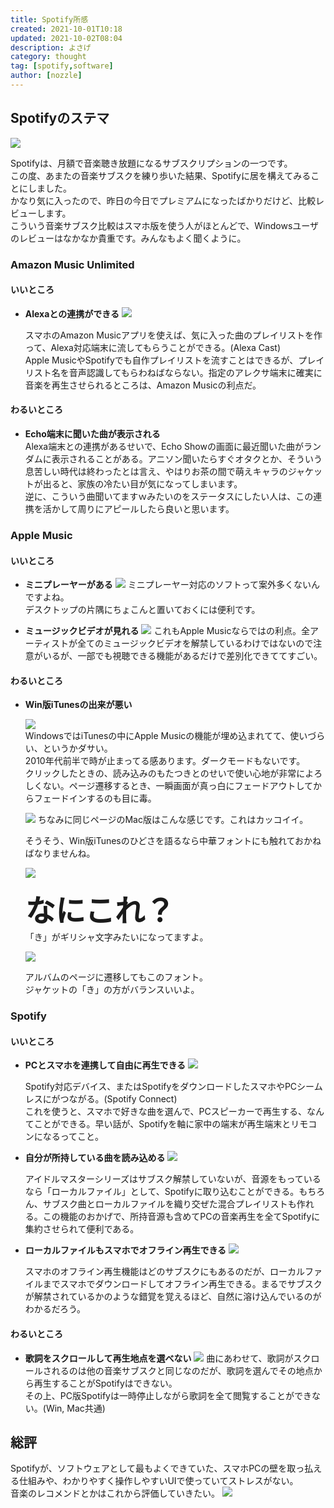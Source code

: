 ```yaml
---
title: Spotify所感
created: 2021-10-01T10:18
updated: 2021-10-02T08:04
description: よさげ
category: thought
tag: [spotify,software]
author: [nozzle]
---
```


## Spotifyのステマ  
![](spotify_logo.png)

Spotifyは、月額で音楽聴き放題になるサブスクリプションの一つです。  
この度、あまたの音楽サブスクを練り歩いた結果、Spotifyに居を構えてみることにしました。  
かなり気に入ったので、昨日の今日でプレミアムになったばかりだけど、比較レビューします。  
こういう音楽サブスク比較はスマホ版を使う人がほとんどで、Windowsユーザのレビューはなかなか貴重です。みんなもよく聞くように。  


### Amazon Music Unlimited
#### いいところ
* **Alexaとの連携ができる**
  ![](amazon_music_app.png)

  スマホのAmazon Musicアプリを使えば、気に入った曲のプレイリストを作って、Alexa対応端末に流してもらうことができる。(Alexa Cast)  
  Apple MusicやSpotifyでも自作プレイリストを流すことはできるが、プレイリスト名を音声認識してもらわねばならない。指定のアレクサ端末に確実に音楽を再生させられるところは、Amazon Musicの利点だ。  

#### わるいところ
* **Echo端末に聞いた曲が表示される**  
  Alexa端末との連携があるせいで、Echo Showの画面に最近聞いた曲がランダムに表示されることがある。アニソン聞いたらすぐオタクとか、そういう息苦しい時代は終わったとは言え、やはりお茶の間で萌えキャラのジャケットが出ると、家族の冷たい目が気になってしまいます。  
  逆に、こういう曲聞いてますｗみたいのをステータスにしたい人は、この連携を活かして周りにアピールしたら良いと思います。  



### Apple Music
#### いいところ
* **ミニプレーヤーがある**
    ![](itunes_mini_player.png)
    ミニプレーヤー対応のソフトって案外多くないんですよね。  
    デスクトップの片隅にちょこんと置いておくには便利です。

* **ミュージックビデオが見れる**
    ![](music_video.png)
    これもApple Musicならではの利点。全アーティストが全てのミュージックビデオを解禁しているわけではないので注意がいるが、一部でも視聴できる機能があるだけで差別化できててすごい。

#### わるいところ
* **Win版iTunesの出来が悪い**  

    ![](itunes_home_win.png)  
  WindowsではiTunesの中にApple Musicの機能が埋め込まれてて、使いづらい、というかダサい。  
    2010年代前半で時が止まってる感あります。ダークモードもないです。  
クリックしたときの、読み込みのもたつきとのせいで使い心地が非常によろしくない。ページ遷移するとき、一瞬画面が真っ白にフェードアウトしてからフェードインするのも目に毒。  


  ![](itunes_home_mac.jpg)
  ちなみに同じページのMac版はこんな感じです。これはカッコイイ。  


  そうそう、Win版iTunesのひどさを語るなら中華フォントにも触れておかねばなりませんね。  

  ![](song_thumbnail_01.png)

  <font size="10">**なにこれ？**</font>  
  「き」がギリシャ文字みたいになってますよ。  


  ![](song_thumbnail_02.png)

  アルバムのページに遷移してもこのフォント。  
  ジャケットの「き」の方がバランスいいよ。  

### Spotify

#### いいところ
* **PCとスマホを連携して自由に再生できる**
  ![](spotify_connect.png)  

  Spotify対応デバイス、またはSpotifyをダウンロードしたスマホやPCシームレスにがつながる。(Spotify Connect)  
  これを使うと、スマホで好きな曲を選んで、PCスピーカーで再生する、なんてことができる。早い話が、Spotifyを軸に家中の端末が再生端末とリモコンになるってこと。  


* **自分が所持している曲を読み込める**
  ![](localfile.png)

  アイドルマスターシリーズはサブスク解禁していないが、音源をもっているなら「ローカルファイル」として、Spotifyに取り込むことができる。もちろん、サブスク曲とローカルファイルを織り交ぜた混合プレイリストも作れる。この機能のおかげで、所持音源も含めてPCの音楽再生を全てSpotifyに集約させられて便利である。

* **ローカルファイルもスマホでオフライン再生できる**
  ![](smartphone_player.png)

  スマホのオフライン再生機能はどのサブスクにもあるのだが、ローカルファイルまでスマホでダウンロードしてオフライン再生できる。まるでサブスクが解禁されているかのような錯覚を覚えるほど、自然に溶け込んでいるのがわかるだろう。

#### わるいところ
* **歌詞をスクロールして再生地点を選べない**
  ![](lyrics.png)
  曲にあわせて、歌詞がスクロールされるのは他の音楽サブスクと同じなのだが、歌詞を選んでその地点から再生することがSpotifyはできない。  
  その上、PC版Spotifyは一時停止しながら歌詞を全て閲覧することができない。(Win, Mac共通)  


## 総評
Spotifyが、ソフトウェアとして最もよくできていた、スマホPCの壁を取っ払える仕組みや、わかりやすく操作しやすいUIで使っていてストレスがない。  
音楽のレコメンドとかはこれから評価していきたい。
![](spotify_home.png)